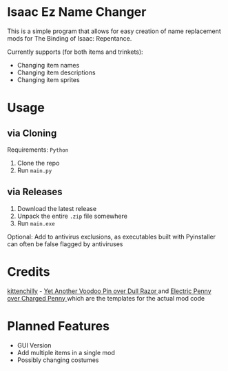 # Isaac Ez Name Changer
This is a simple program that allows for easy creation of name replacement mods for The Binding of Isaac: Repentance.
 
Currently supports (for both items and trinkets): 
- Changing item names
- Changing item descriptions
- Changing item sprites

# Usage
## via Cloning
Requirements: `Python`
1. Clone the repo
2. Run `main.py`

## via Releases
1. Download the latest release
2. Unpack the entire `.zip` file somewhere
3. Run `main.exe`

Optional: Add to antivirus exclusions, as executables built with Pyinstaller can often be false flagged by antiviruses

# Credits
[kittenchilly](https://github.com/kittenchilly) - [Yet Another Voodoo Pin over Dull Razor
](https://steamcommunity.com/sharedfiles/filedetails/?id=2586699693) and [Electric Penny over Charged Penny
](https://steamcommunity.com/sharedfiles/filedetails/?id=2606524433) which are the templates for the actual mod code

# Planned Features
- GUI Version
- Add multiple items in a single mod
- Possibly changing costumes

